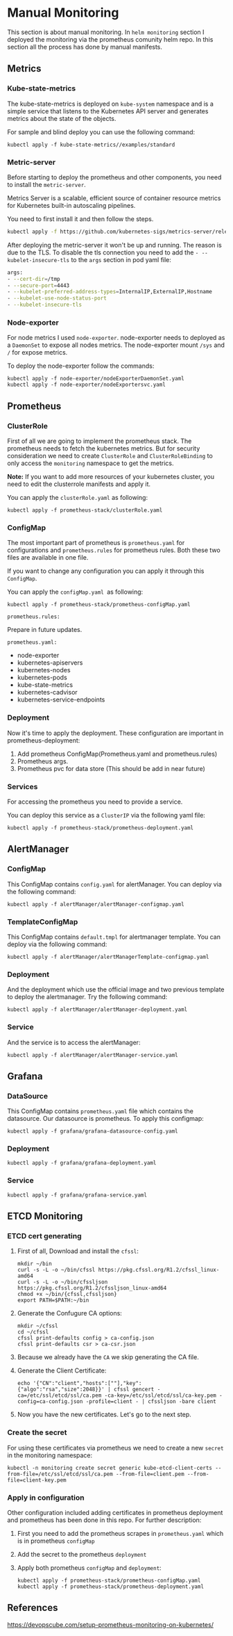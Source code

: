 # Manual Monitoring

This section is about manual monitoring. In `helm monitoring` section I deployed the monitoring via the prometheus comunity helm repo. In this section all the process has done by manual manifests. 

## Metrics

### Kube-state-metrics

The kube-state-metrics is deployed on `kube-system` namespace and is a simple service that listens to the Kubernetes API server and generates metrics about the state of the objects.

For sample and blind deploy you can use the following command:

```shell
kubectl apply -f kube-state-metrics//examples/standard
```

### Metric-server

Before starting to deploy the prometheus and other components, you need to install the `metric-server`. 

Metrics Server is a scalable, efficient source of container resource metrics for Kubernetes built-in autoscaling pipelines.

You need to first install it and then follow the steps.

```bash
kubectl apply -f https://github.com/kubernetes-sigs/metrics-server/releases/latest/download/components.yaml
```

After deploying the metric-server it won't be up and running. The reason is due to the TLS. To disable the tls connection you need to add the ‍`- --kubelet-insecure-tls` to the `args` section in pod yaml file:

```bash
args:
- --cert-dir=/tmp
- --secure-port=4443
- --kubelet-preferred-address-types=InternalIP,ExternalIP,Hostname
- --kubelet-use-node-status-port
- --kubelet-insecure-tls
```

### Node-exporter

For node metrics I used `node-exporter`. node-exporter needs to deployed as a `DaemonSet` to expose all nodes metrics. The node-exporter mount `/sys` and `/` for expose metrics.

To deploy the node-exporter follow the commands:

```shell
kubectl apply -f node-exporter/nodeExporterDaemonSet.yaml
kubectl apply -f node-exporter/nodeExportersvc.yaml
```

## Prometheus

### ClusterRole

First of all we are going to implement the prometheus stack. The prometheus needs to fetch the kubernetes metrics. But for security consideration we need to create `ClusterRole` and `ClusterRoleBinding` to only access the `monitoring` namespace to get the metrics.

**Note:** If you want to add more resources of your kubernetes cluster, you need to edit the clusterrole manifests and apply it.

You can apply the `clusterRole.yaml` as following:

```shell
kubectl apply -f prometheus-stack/clusterRole.yaml
```

### ConfigMap

The most important part of prometheus is `prometheus.yaml` for configurations and `prometheus.rules` for prometheus rules. Both these two files are available in one file.

If you want to change any configuration you can apply it through this `ConfigMap`.

You can apply the `configMap.yaml `as following:

```shell
kubectl apply -f prometheus-stack/prometheus-configMap.yaml
```

`prometheus.rules:`

Prepare in future updates.

`prometheus.yaml:`

- node-exporter
- kubernetes-apiservers
- kubernetes-nodes
- kubernetes-pods
- kube-state-metrics
- kubernetes-cadvisor
- kubernetes-service-endpoints

### Deployment

Now it's time to apply the deployment. These configuration are important in prometheus-deployment:

1. Add prometheus ConfigMap(Prometheus.yaml and prometheus.rules)
2. Prometheus args.
3. Prometheus pvc for data store (This should be add in near future)

### Services

For accessing the prometheus you need to provide a service.

You can deploy this service as a `ClusterIP` via the following yaml file:

```shell
kubectl apply -f prometheus-stack/prometheus-deployment.yaml
```

## AlertManager

### ConfigMap

This ConfigMap contains `config.yaml` for alertManager. You can deploy via the following command:

```shell
kubectl apply -f alertManager/alertManager-configmap.yaml
```

### TemplateConfigMap

This ConfigMap contains `default.tmpl` for alertmanager template. You can deploy via the following command:

```shell
kubectl apply -f alertManager/alertManagerTemplate-configmap.yaml
```

### Deployment

And the deployment which use the official image and two previous template to deploy the alertmanager. Try the following command:

```shell
kubectl apply -f alertManager/alertManager-deployment.yaml
```

### Service

And the service is to access the alertManager:

```
kubectl apply -f alertManager/alertManager-service.yaml
```

## Grafana

### DataSource

This ConfigMap contains `prometheus.yaml` file which contains the datasource. Our datasource is prometheus. To apply this configmap:

```shell
kubectl apply -f grafana/grafana-datasource-config.yaml
```

### Deployment

```shell
kubectl apply -f grafana/grafana-deployment.yaml
```

### Service

```shell
kubectl apply -f grafana/grafana-service.yaml
```

## ETCD Monitoring

### ETCD cert generating

1. First of all, Download and install the `cfssl`:

   ```shell
   mkdir ~/bin
   curl -s -L -o ~/bin/cfssl https://pkg.cfssl.org/R1.2/cfssl_linux-amd64
   curl -s -L -o ~/bin/cfssljson https://pkg.cfssl.org/R1.2/cfssljson_linux-amd64
   chmod +x ~/bin/{cfssl,cfssljson}
   export PATH=$PATH:~/bin
   ```

2. Generate the Confugure CA options:

   ```shell
   mkdir ~/cfssl
   cd ~/cfssl
   cfssl print-defaults config > ca-config.json
   cfssl print-defaults csr > ca-csr.json
   ```

3. Because we already have the `CA` we skip generating the CA file.

4. Generate the Client Certificate:

   ```shell
   echo '{"CN":"client","hosts":[""],"key":{"algo":"rsa","size":2048}}' | cfssl gencert -ca=/etc/ssl/etcd/ssl/ca.pem -ca-key=/etc/ssl/etcd/ssl/ca-key.pem -config=ca-config.json -profile=client - | cfssljson -bare client
   ```

5. Now you have the new certificates. Let's go to the next step.

### Create the secret

For using these certificates via prometheus we need to create a new `secret` in the monitoring namespace:

```shell
kubectl -n monitoring create secret generic kube-etcd-client-certs --from-file=/etc/ssl/etcd/ssl/ca.pem --from-file=client.pem --from-file=client-key.pem
```

### Apply in configuration

Other configuration included adding certificates in prometheus deployment and prometheus has been done in this repo. For further description:

1. First you need to add the prometheus scrapes in `prometheus.yaml` which is in prometheus `configMap`

2. Add the secret to the prometheus `deployment` 

3. Apply both prometheus `configMap` and `deployment`:

   ~~~shell
   kubectl apply -f prometheus-stack/prometheus-configMap.yaml
   kubectl apply -f prometheus-stack/prometheus-deployment.yaml
   ~~~


## References

https://devopscube.com/setup-prometheus-monitoring-on-kubernetes/
